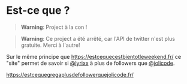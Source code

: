 Est-ce que ?
============

> **Warning**: Project à la con !

> **Warning**: Ce project a été arrêté, car l'API de twitter n'est plus
> gratuite. Merci à l'autre!

Sur le même principe que https://estcequecestbientotleweekend.fr/ ce "site"
permet de savoir si [@lyrixx](https://twitter.com/lyrixx) à plus de followers que
[@jolicode](https://twitter.com/jolicode).

https://estcequegregaplusdefollowerquejolicode.fr/
